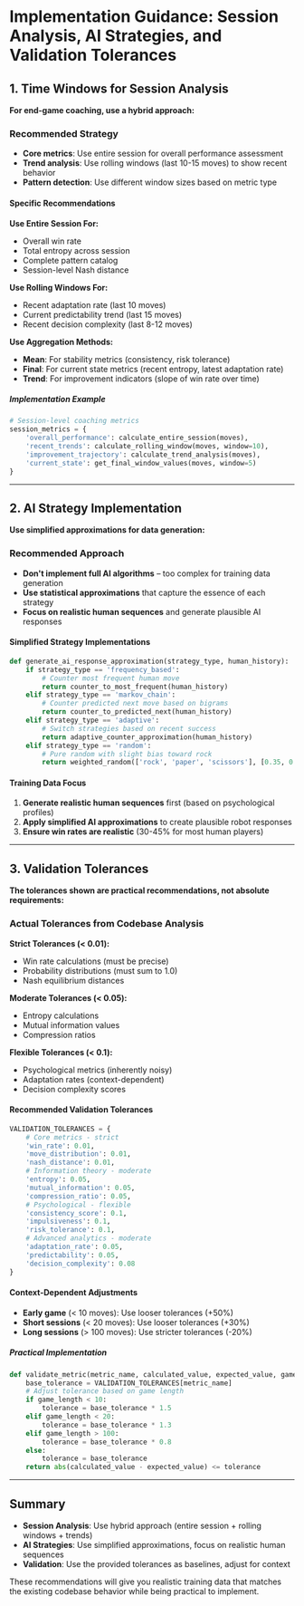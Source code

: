 # Implementation Guidance: Session Analysis, AI Strategies, and Validation Tolerances

## 1. Time Windows for Session Analysis

**For end-game coaching, use a hybrid approach:**

### Recommended Strategy
- **Core metrics**: Use entire session for overall performance assessment
- **Trend analysis**: Use rolling windows (last 10-15 moves) to show recent behavior
- **Pattern detection**: Use different window sizes based on metric type

#### Specific Recommendations

**Use Entire Session For:**
- Overall win rate
- Total entropy across session
- Complete pattern catalog
- Session-level Nash distance

**Use Rolling Windows For:**
- Recent adaptation rate (last 10 moves)
- Current predictability trend (last 15 moves)
- Recent decision complexity (last 8-12 moves)

**Use Aggregation Methods:**
- **Mean**: For stability metrics (consistency, risk tolerance)
- **Final**: For current state metrics (recent entropy, latest adaptation rate)
- **Trend**: For improvement indicators (slope of win rate over time)

##### Implementation Example
```python
# Session-level coaching metrics
session_metrics = {
    'overall_performance': calculate_entire_session(moves),
    'recent_trends': calculate_rolling_window(moves, window=10),
    'improvement_trajectory': calculate_trend_analysis(moves),
    'current_state': get_final_window_values(moves, window=5)
}
```

---

## 2. AI Strategy Implementation

**Use simplified approximations for data generation:**

### Recommended Approach
- **Don't implement full AI algorithms** – too complex for training data generation
- **Use statistical approximations** that capture the essence of each strategy
- **Focus on realistic human sequences** and generate plausible AI responses

#### Simplified Strategy Implementations
```python
def generate_ai_response_approximation(strategy_type, human_history):
    if strategy_type == 'frequency_based':
        # Counter most frequent human move
        return counter_to_most_frequent(human_history)
    elif strategy_type == 'markov_chain':
        # Counter predicted next move based on bigrams
        return counter_to_predicted_next(human_history)
    elif strategy_type == 'adaptive':
        # Switch strategies based on recent success
        return adaptive_counter_approximation(human_history)
    elif strategy_type == 'random':
        # Pure random with slight bias toward rock
        return weighted_random(['rock', 'paper', 'scissors'], [0.35, 0.33, 0.32])
```

#### Training Data Focus
1. **Generate realistic human sequences** first (based on psychological profiles)
2. **Apply simplified AI approximations** to create plausible robot responses
3. **Ensure win rates are realistic** (30-45% for most human players)

---

## 3. Validation Tolerances

**The tolerances shown are practical recommendations, not absolute requirements:**

### Actual Tolerances from Codebase Analysis

**Strict Tolerances (< 0.01):**
- Win rate calculations (must be precise)
- Probability distributions (must sum to 1.0)
- Nash equilibrium distances

**Moderate Tolerances (< 0.05):**
- Entropy calculations
- Mutual information values
- Compression ratios

**Flexible Tolerances (< 0.1):**
- Psychological metrics (inherently noisy)
- Adaptation rates (context-dependent)
- Decision complexity scores

#### Recommended Validation Tolerances
```python
VALIDATION_TOLERANCES = {
    # Core metrics - strict
    'win_rate': 0.01,
    'move_distribution': 0.01,
    'nash_distance': 0.01,
    # Information theory - moderate  
    'entropy': 0.05,
    'mutual_information': 0.05,
    'compression_ratio': 0.05,
    # Psychological - flexible
    'consistency_score': 0.1,
    'impulsiveness': 0.1,
    'risk_tolerance': 0.1,
    # Advanced analytics - moderate
    'adaptation_rate': 0.05,
    'predictability': 0.05,
    'decision_complexity': 0.08
}
```

#### Context-Dependent Adjustments
- **Early game** (< 10 moves): Use looser tolerances (+50%)
- **Short sessions** (< 20 moves): Use looser tolerances (+30%)
- **Long sessions** (> 100 moves): Use stricter tolerances (-20%)

##### Practical Implementation
```python
def validate_metric(metric_name, calculated_value, expected_value, game_length):
    base_tolerance = VALIDATION_TOLERANCES[metric_name]
    # Adjust tolerance based on game length
    if game_length < 10:
        tolerance = base_tolerance * 1.5
    elif game_length < 20:
        tolerance = base_tolerance * 1.3
    elif game_length > 100:
        tolerance = base_tolerance * 0.8
    else:
        tolerance = base_tolerance
    return abs(calculated_value - expected_value) <= tolerance
```

---

## Summary

- **Session Analysis**: Use hybrid approach (entire session + rolling windows + trends)
- **AI Strategies**: Use simplified approximations, focus on realistic human sequences
- **Validation**: Use the provided tolerances as baselines, adjust for context

These recommendations will give you realistic training data that matches the existing codebase behavior while being practical to implement.
